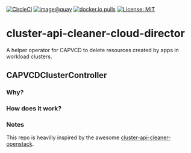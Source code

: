 [![CircleCI](https://dl.circleci.com/status-badge/img/gh/giantswarm/cluster-api-cleaner-cloud-director/tree/master.svg?style=svg)](https://dl.circleci.com/status-badge/redirect/gh/giantswarm/cluster-api-cleaner-cloud-director/tree/master)
[![image@quay](https://quay.io/repository/giantswarm/cluster-api-cleaner-cloud-director/status "image@quay")](https://quay.io/repository/giantswarm/cluster-api-cleaner-cloud-director)
[![docker.io pulls](https://img.shields.io/docker/pulls/giantswarm/cluster-api-cleaner-cloud-director.svg)](https://hub.docker.com/r/giantswarm/cluster-api-cleaner-cloud-director)
[![License: MIT](https://img.shields.io/badge/License-Apache_2.0-yellow.svg)](https://opensource.org/licenses/Apache-2.0)

# cluster-api-cleaner-cloud-director

A helper operator for CAPVCD to delete resources created by apps in workload clusters.

## CAPVCDClusterController

### Why?

<!-- `openstack-cloud-controller-manager` in workload cluster creates loadbalancers in OpenStack for services in the cluster. `openstack-cinder-csi` also creates some volumes in OpenStack for persistentvolumes in the cluster. When the worklaod cluster is deleted, `cluster-api-provider-openstack` doesn't clean these resources. This controller helps for clean-up of workload clusters. -->

### How does it work?

<!-- - It observes `OpenStackCluster` objects.
- It doesn't do anything in `reconcileNormal` other than adding finalizer.
- It respects `cluster.x-k8s.io/cluster-name` label in `OpenStackCluster` objects to get the actual cluster names.
- `clusterTag` is built as `giant_swarm_cluster_<management-cluster-name>_<workload_cluster-name>`.
- When an `OpenStackCluster` is deleted, it
  - cleans volumes ( whose metadata contains `cinder.csi.openstack.org/cluster: <clusterTag>` ) created by Cinder CSI 
  - cleans loadbalancers ( whose tags contain `kube_service_<clusterTag>.*` ) created by 
    openstack-cloud-controller-manager  -->

### Notes

This repo is heavilly inspired by the awesome [cluster-api-cleaner-openstack](https://github.com/giantswarm/cluster-api-cleaner-openstack).
